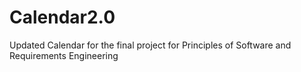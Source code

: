 # Calendar2.0
Updated Calendar for the final project for Principles of Software and Requirements Engineering
